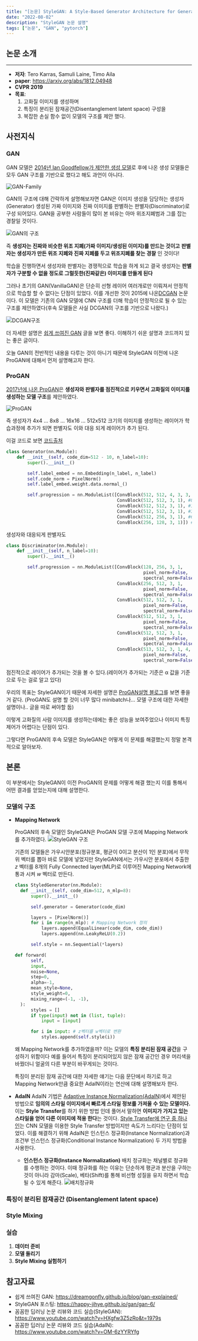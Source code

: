 ```yaml
---
title: "[논문] StyleGAN: A Style-Based Generator Architecture for Generative Adversarial Networks"
date: "2022-08-02"
description: "StyleGAN 논문 설명"
tags: ["논문", "GAN", "pytorch"]
---
```


## 논문 소개

---

- **저자**: Tero Karras, Samuli Laine, Timo Aila
- **paper**: https://arxiv.org/abs/1812.04948
- **CVPR 2019**
- **목표**:
  1. 고화질 이미지를 생성하며
  2. 특징이 분리된 잠재공간(Disentanglement latent space) 구성을
  3. 복잡한 손실 함수 없이 모델의 구조를 제안 했다.

## 사전지식

### GAN

GAN 모델은 [2014년 Ian Goodfellow가 제안한 생성 모델](!https://arxiv.org/abs/1406.2661)로 후에 나온 생성 모델들은 모두 GAN 구조를 기반으로 했다고 해도 과언이 아니다.

![GAN-Family](../../../src/images/StyleGAN/fig1_GAN-family.png)

GAN의 구조에 대해 간략하게 설명해보자면 GAN은 이미지 생성을 담당하는 생성자(Generator) 생성된 가짜 이미지와 진짜 이미지를 판별하는 판별자(Discriminator)로 구성 되어있다. GAN을 공부한 사람들이 많이 본 비유는 아마 위조지폐범과 그를 잡는 경찰일 것이다.

![GAN의 구조](../../../src/images/StyleGAN/fig2_GAN_structure.png)

즉 **생성자는 진짜와 비슷한 위조 지폐(가짜 이미지/생성된 이미지)를 만드는 것이고** **판별자는 생성자가 만든 위조 지폐와 진짜 지폐를 두고 위조지폐를 찾는 경찰** 인 것이다!

학습을 진행하면서 생성자와 판별자는 경쟁적으로 학습을 하게 되고 결국 생성자는 **판별자가 구분할 수 없을 정도로 그럴듯한(진짜같은) 이미지를 만들게 된다**

그러나 초기의 GAN(VanillaGAN)은 단순히 선형 레이어 여러개로만 이뤄져서 안정적으로 학습할 할 수 없다는 단점이 있었다. 이를 개선한 것이 2015에 나온[DCGAN](https://arxiv.org/abs/1511.06434) 논문이다. 이 모델은 기존의 GAN 모델에 CNN 구조를 더해 학습이 안정적으로 될 수 있는 구조를 제안하였다(후속 모델들은 사실 DCGAN의 구조를 기반으로 나왔다.)

![DCGAN구조](../../../src/images/StyleGAN/fig3_DCGAN.png)

더 자세한 설명은 [쉽게 쓰여진 GAN](https://dreamgonfly.github.io/blog/gan-explained/) 글을 보면 좋다. 이해하기 쉬운 설명과 코드까지 있는 좋은 글이다.

오늘 GAN의 전반적인 내용을 다루는 것이 아니기 때문에 StyleGAN 이전에 나온 ProGAN에 대해서 먼저 설명해고자 한다.

### ProGAN

[2017년에 나온 ProGAN](https://arxiv.org/abs/1710.10196)은 **생성자와 판별자를 점진적으로 키우면서 고화질의 이미지를 생성하는 모델 구조**를 제안하였다.

![ProGAN](../../../src/images/StyleGAN/fig4_ProGAN.PNG)

즉 생성자가 4x4 ... 8x8 ... 16x16 ... 512x512 크기의 이미지를 생성하는 레이어가 학습과정에 추가가 되면 판별자도 이와 대응 되게 레이어가 추가 된다.

이걸 코드로 보면 [코드출처](https://github.com/rosinality/progressive-gan-pytorch/blob/master/model.py)

```python
class Generator(nn.Module):
    def __init__(self, code_dim=512 - 10, n_label=10):
        super().__init__()

        self.label_embed = nn.Embedding(n_label, n_label)
        self.code_norm = PixelNorm()
        self.label_embed.weight.data.normal_()

        self.progression = nn.ModuleList([ConvBlock(512, 512, 4, 3, 3, 1), #4x4
                                          ConvBlock(512, 512, 3, 1), #8x8
                                          ConvBlock(512, 512, 3, 1), #16x16
                                          ConvBlock(512, 512, 3, 1), #32x32
                                          ConvBlock(512, 256, 3, 1), #64x64
                                          ConvBlock(256, 128, 3, 1)]) #128x128
```

생성자와 대응되게 판별자도

```python
class Discriminator(nn.Module):
    def __init__(self, n_label=10):
        super().__init__()

        self.progression = nn.ModuleList([ConvBlock(128, 256, 3, 1,
                                                    pixel_norm=False,
                                                    spectral_norm=False), # 4x4
                                          ConvBlock(256, 512, 3, 1,
                                                    pixel_norm=False,
                                                    spectral_norm=False), # 8x8
                                          ConvBlock(512, 512, 3, 1,
                                                    pixel_norm=False,
                                                    spectral_norm=False), # 16x16
                                          ConvBlock(512, 512, 3, 1,
                                                    pixel_norm=False,
                                                    spectral_norm=False), # 32x32
                                          ConvBlock(512, 512, 3, 1,
                                                    pixel_norm=False,
                                                    spectral_norm=False), # 64x64
                                          ConvBlock(513, 512, 3, 1, 4, 0,
                                                    pixel_norm=False,
                                                    spectral_norm=False)]) # 128x128
```

점진적으로 레이어가 추가되는 것을 볼 수 있다.(레이어가 추가되는 기준은 α 값을 기준으로 두는 걸로 알고 있다)

우리의 목표는 StyleGAN이기 때문에 자세한 설명은 [ProGAN설명 블로그](https://towardsdatascience.com/progan-how-nvidia-generated-images-of-unprecedented-quality-51c98ec2cbd2)를 보면 좋을거 같다. (ProGAN도 설명 할 것이 너무 많다 minibatch나... 모델 구조에 대한 자세한 설명이나.. 글을 따로 써야할 둡)

이렇게 고화질의 사람 이미지를 생성하는데에는 좋은 성능을 보여주었으나 이미지 특징 제어가 어렵다는 단점이 있다.

그렇다면 ProGAN의 후속 모델은 StyleGAN은 어떻게 이 문제를 해결했는지 정말 본격적으로 알아보자.

## 본론

이 부분에서는 StyleGAN이 이전 ProGAN의 문제를 어떻게 해결 했는지 이를 통해서 어떤 결과를 얻었는지에 대해 설명한다.

### 모델의 구조

- **Mapping Network**

  ProGAN의 후속 모델인 StyleGAN은 ProGAN 모델 구조에 Mapping Network를 추가하였다.
  ![StyleGAN 구조](../../../src/images/StyleGAN/fig5_StyleGAN_structure.PNG)

  기존의 모델들은 가우시안분포(정규분포, 평균이 0이고 분산이 1인 분포)에서 무작위 벡터를 뽑아 바로 모델에 넣었지만 StyleGAN에서는 가우시안 분포에서 추출한 $z$ 벡터를 8개의 Fully Connected layer(MLP)로 이루어진 Mapping Network에 통과 시켜 $w$ 벡터로 만든다.

  ```python
  class StyledGenerator(nn.Module):
    def __init__(self, code_dim=512, n_mlp=8):
        super().__init__()

        self.generator = Generator(code_dim)

        layers = [PixelNorm()]
        for i in range(n_mlp): # Mapping Network 정의
            layers.append(EqualLinear(code_dim, code_dim))
            layers.append(nn.LeakyReLU(0.2))

        self.style = nn.Sequential(*layers)
  ```

  ```python
  def forward(
        self,
        input,
        noise=None,
        step=0,
        alpha=-1,
        mean_style=None,
        style_weight=0,
        mixing_range=(-1, -1),
    ):
        styles = []
        if type(input) not in (list, tuple):
            input = [input]

        for i in input: # z벡터를 w벡터로 변환
            styles.append(self.style(i))
  ```

  왜 Mapping Network를 추가하였을까? 이는 모델의 **특징 분리된 잠재 공간**을 구성하기 위함이다 예를 들어서 특징이 분리되어있지 않은 잠재 공간인 경우 머리색을 바꿨더니 얼굴의 다른 부분이 바꾸게되는 것이다.

  특징이 분리된 잠재 공간에 대한 자세한 얘기는 다음 문단에서 하기로 하고 Mapping Network만큼 중요한 AdalN이라는 연산에 대해 설명해보자 한다.

- **AdalN**
  AdalN 기법은 [Adaptive Instance Normalization(AdalN)](https://arxiv.org/abs/1703.06868v2)에서 제안된 방법으로 **임의의 스타일 이미지에서 빠르게 스타일 정보를 가져올 수 있는 모델이다.** 이는 **Style Transfer**를 하기 위한 방법 인데 풀어서 말하면 **이미지가 가지고 있는 스타일을 얻어 다른 이미지에 적용 한다**는 것이다. [Style Transfer에 연구 중 하나인](https://www.cv-foundation.org/openaccess/content_cvpr_2016/papers/Gatys_Image_Style_Transfer_CVPR_2016_paper.pdf)는 CNN 모델을 이용한 Style Transfer 방법이지만 속도가 느리다는 단점이 있었다. 이를 해결하기 위해 AdalN은 인스턴스 정규화(Instance Normalization)과 조건부 인스턴스 정규화(Conditional Instance Normalization) 두 가지 방법을 사용한다.

  - **인스턴스 정규화(Instance Normalization)**
    배치 정규화는 채널별로 정규화를 수행하는 것이다. 이때 정규화를 하는 이유는 단순하게 평균과 분산을 구하는 것이 아니라 감마(Scale), 베타(Shift)를 통해 비선형 성질을 유지 하면서 학습 될 수 있게 해준다.
    ![배치정규화](../../../src/images/StyleGAN/fig6_batchNormalization.png)

### 특징이 분리된 잠재공간 (Disentanglement latent space)

### Style Mixing

### 실습

1. **데이터 준비**
2. **모델 돌리기**
3. **Style Mixing 실험하기**

## 참고자료

- 쉽게 쓰여진 GAN: https://dreamgonfly.github.io/blog/gan-explained/
- StyleGAN 포스팅: https://happy-jihye.github.io/gan/gan-6/
- 꼼꼼한 딥러닝 논문 리뷰와 코드 실습(StyleGAN): https://www.youtube.com/watch?v=HXgfw3Z5zRo&t=1979s
- 꼼꼼한 딥러닝 논문 리뷰와 코드 실습(AdalN): https://www.youtube.com/watch?v=OM-6zYYRYfg
